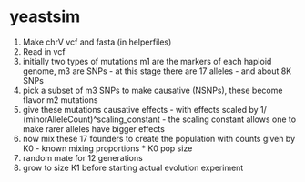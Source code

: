 # yeastsim
1.  Make chrV vcf and fasta (in helperfiles)
2.  Read in vcf
3.  initially two types of mutations m1 are the markers of each haploid genome, m3 are SNPs
		- at this stage there are 17 alleles
		- and about 8K SNPs
4.  pick a subset of m3 SNPs to make causative (NSNPs), these become flavor m2 mutations
5.  give these mutations causative effects
		- with effects scaled by 1/ (minorAlleleCount)^scaling_constant
		- the scaling constant allows one to make rarer alleles have bigger effects
6.  now mix these 17 founders to create the population with counts given by K0
		- known mixing proportions * K0 pop size
7.	random mate for 12 generations
8.	grow to size K1 before starting actual evolution experiment
